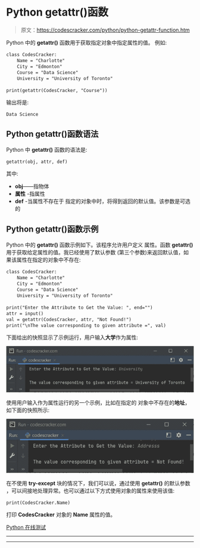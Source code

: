 # Python getattr()函数

> 原文：<https://codescracker.com/python/python-getattr-function.htm>

Python 中的 **getattr()** 函数用于获取指定对象中指定属性的值。 例如:

```
class CodesCracker:
    Name = "Charlotte"
    City = "Edmonton"
    Course = "Data Science"
    University = "University of Toronto"

print(getattr(CodesCracker, "Course"))
```

输出将是:

```
Data Science
```

## Python getattr()函数语法

Python 中 **getattr()** 函数的语法是:

```
getattr(obj, attr, def)
```

其中:

*   **obj**——指物体
*   **属性** -指属性
*   **def** -当属性不存在于 指定的对象中时，将得到返回的默认值。该参数是可选的

## Python getattr()函数示例

Python 中的 **getattr()** 函数示例如下。该程序允许用户定义 属性。函数 **getattr()** 用于获取给定属性的值。我已经使用了默认参数 (第三个参数)来返回默认值，如果该属性在指定的对象中不存在:

```
class CodesCracker:
    Name = "Charlotte"
    City = "Edmonton"
    Course = "Data Science"
    University = "University of Toronto"

print("Enter the Attribute to Get the Value: ", end="")
attr = input()
val = getattr(CodesCracker, attr, "Not Found!")
print("\nThe value corresponding to given attribute =", val)
```

下面给出的快照显示了示例运行，用户输入**大学**作为属性:

![python getattr function](img/eec6138ff418a837731d72c532d82f71.png)

使用用户输入作为属性运行的另一个示例，比如在指定的 对象中不存在的**地址**，如下面的快照所示:

![python getattr function example](img/ad2020d181a662a878bab868109f8d22.png)

在不使用 **try-except** 块的情况下，我们可以说，通过使用 **getattr()** 的默认参数 ，可以间接地处理异常。也可以通过以下方式使用对象的属性来使用该值:

```
print(CodesCracker.Name)
```

打印 **CodesCracker** 对象的 **Name** 属性的值。

[Python 在线测试](/exam/showtest.php?subid=10)

* * *

* * *